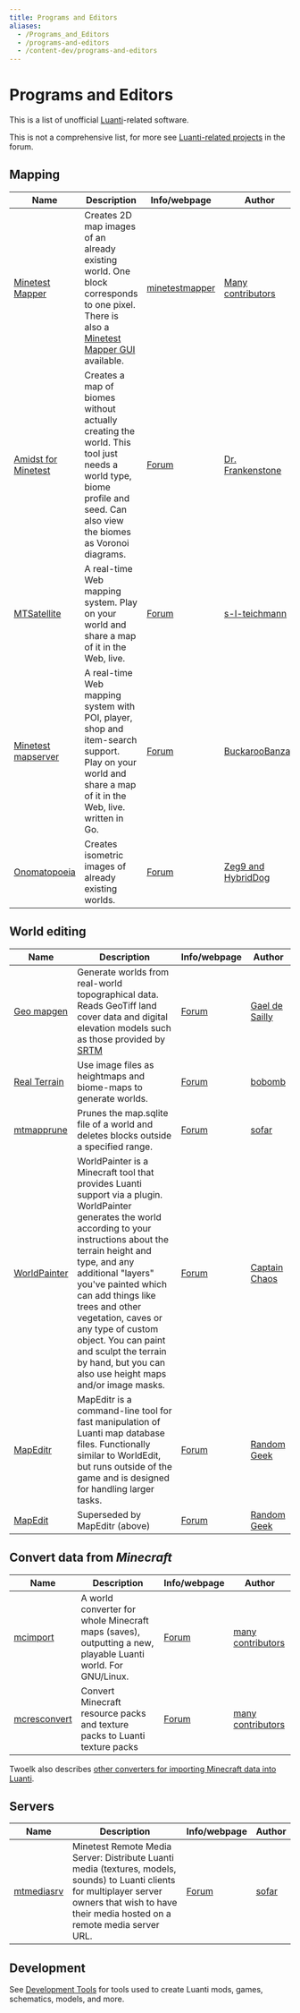 ```yaml
---
title: Programs and Editors
aliases:
  - /Programs_and_Editors
  - /programs-and-editors
  - /content-dev/programs-and-editors
---
```


# Programs and Editors

This is a list of unofficial [Luanti](/about/luanti)-related software.

This is not a comprehensive list, for more see [Luanti-related projects](https://forum.luanti.org/viewforum.php?f=14) in the forum.

## Mapping

| Name                                                                       | Description                                                                                                                                                                              | Info/webpage                                            | Author                                                                                |
| -------------------------------------------------------------------------- | ---------------------------------------------------------------------------------------------------------------------------------------------------------------------------------------- | ------------------------------------------------------- | ------------------------------------------------------------------------------------- |
| [Minetest Mapper](https://github.com/luanti-org/minetestmapper)            | Creates 2D map images of an already existing world. One block corresponds to one pixel. There is also a [Minetest Mapper GUI](https://forum.luanti.org/viewtopic.php?t=12139) available. | [minetestmapper](/for-server-hosts/minetestmapper)      | [Many contributors](https://github.com/luanti-org/minetestmapper/graphs/contributors) |
| [Amidst for Minetest](https://github.com/Treer/Amidst-for-Minetest)        | Creates a map of biomes without actually creating the world. This tool just needs a world type, biome profile and seed. Can also view the biomes as Voronoi diagrams.                    | [Forum](https://forum.luanti.org/viewtopic.php?t=19869) | [Dr. Frankenstone](https://forum.luanti.org/memberlist.php?mode=viewprofile&u=19464)  |
| [MTSatellite](https://bitbucket.org/s_l_teichmann/mtsatellite/src/master/) | A real-time Web mapping system. Play on your world and share a map of it in the Web, live.                                                                                               | [Forum](https://forum.luanti.org/viewtopic.php?t=10278) | [s-l-teichmann](https://forum.luanti.org/memberlist.php?mode=viewprofile&u=11044)     |
| [Minetest mapserver](https://github.com/minetest-mapserver/mapserver)      | A real-time Web mapping system with POI, player, shop and item-search support. Play on your world and share a map of it in the Web, live. written in Go.                                 | [Forum](https://forum.luanti.org/viewtopic.php?t=21999) | [BuckarooBanzay](https://forum.luanti.org/memberlist.php?mode=viewprofile&u=22999)    |
| [Onomatopoeia](https://github.com/HybridDog/onomatopoeia)                  | Creates isometric images of already existing worlds.                                                                                                                                     | [Forum](https://forum.luanti.org/viewtopic.php?t=18698) | [Zeg9 and HybridDog](https://github.com/HybridDog/onomatopoeia/graphs/contributors)   |

## World editing

| Name                                                       | Description                                                                                                                                                                                                                                                                                                                                                                                                            | Info/webpage                                            | Author                                                                            |
| ---------------------------------------------------------- | ---------------------------------------------------------------------------------------------------------------------------------------------------------------------------------------------------------------------------------------------------------------------------------------------------------------------------------------------------------------------------------------------------------------------- | ------------------------------------------------------- | --------------------------------------------------------------------------------- |
| [Geo mapgen](https://github.com/gaelysam/geo-mapgen)       | Generate worlds from real-world topographical data. Reads GeoTiff land cover data and digital elevation models such as those provided by [SRTM](http://srtm.csi.cgiar.org/SELECTION/inputCoord.asp)                                                                                                                                                                                                                    | [Forum](https://forum.luanti.org/viewtopic.php?t=19387) | [Gael de Sailly](https://forum.luanti.org/memberlist.php?mode=viewprofile&u=9067) |
| [Real Terrain](https://github.com/bobombolo/realterrain)   | Use image files as heightmaps and biome-maps to generate worlds.                                                                                                                                                                                                                                                                                                                                                       | [Forum](https://forum.luanti.org/viewtopic.php?t=12666) | [bobomb](https://forum.luanti.org/memberlist.php?mode=viewprofile&u=15865)        |
| [mtmapprune](https://github.com/minetest-tools/mtmapprune) | Prunes the map.sqlite file of a world and deletes blocks outside a specified range.                                                                                                                                                                                                                                                                                                                                    | [Forum](https://forum.luanti.org/viewtopic.php?t=18579) | [sofar](https://github.com/sofar)                                                 |
| [WorldPainter](https://www.worldpainter.net/)              | WorldPainter is a Minecraft tool that provides Luanti support via a plugin. WorldPainter generates the world according to your instructions about the terrain height and type, and any additional "layers" you've painted which can add things like trees and other vegetation, caves or any type of custom object. You can paint and sculpt the terrain by hand, but you can also use height maps and/or image masks. | [Forum](https://forum.luanti.org/viewtopic.php?t=16649) | [Captain Chaos](https://forum.luanti.org/memberlist.php?mode=viewprofile&u=20528) |
| [MapEditr](https://github.com/random-geek/MapEditr)        | MapEditr is a command-line tool for fast manipulation of Luanti map database files. Functionally similar to WorldEdit, but runs outside of the game and is designed for handling larger tasks.                                                                                                                                                                                                                         | [Forum](https://forum.luanti.org/viewtopic.php?t=26803) | [Random Geek](https://forum.luanti.org/memberlist.php?mode=viewprofile&u=23195)   |
| [MapEdit](https://github.com/random-geek/MapEdit)          | Superseded by MapEditr (above)                                                                                                                                                                                                                                                                                                                                                                                         | [Forum](https://github.com/random-geek/MapEdit)         | [Random Geek](https://forum.luanti.org/memberlist.php?mode=viewprofile&u=23195)   |

## Convert data from _Minecraft_

| Name                                                           | Description                                                                                                 | Info/webpage                                                 | Author                                                                                  |
| -------------------------------------------------------------- | ----------------------------------------------------------------------------------------------------------- | ------------------------------------------------------------ | --------------------------------------------------------------------------------------- |
| [mcimport](https://github.com/minetest-tools/mcimport)         | A world converter for whole Minecraft maps (saves), outputting a new, playable Luanti world. For GNU/Linux. | [Forum](https://forum.luanti.org/viewtopic.php?f=14&t=13709) | [many contributors](https://github.com/minetest-tools/mcimport/graphs/contributors)     |
| [mcresconvert](https://github.com/minetest-tools/mcresconvert) | Convert Minecraft resource packs and texture packs to Luanti texture packs                                  | [Forum](https://forum.luanti.org/viewtopic.php?f=4&t=14283)  | [many contributors](https://github.com/minetest-tools/mcresconvert/graphs/contributors) |

Twoelk also describes [other converters for importing Minecraft data into Luanti](https://forum.luanti.org/viewtopic.php?p=251194&sid=8558c08027ecfd8d6f08620c9344882f#p251194).

## Servers

| Name                                                       | Description                                                                                                                                                                                         | Info/webpage                                                 | Author                            |
| ---------------------------------------------------------- | --------------------------------------------------------------------------------------------------------------------------------------------------------------------------------------------------- | ------------------------------------------------------------ | --------------------------------- |
| [mtmediasrv](https://github.com/minetest-tools/mtmediasrv) | Minetest Remote Media Server: Distribute Luanti media (textures, models, sounds) to Luanti clients for multiplayer server owners that wish to have their media hosted on a remote media server URL. | [Forum](https://forum.luanti.org/viewtopic.php?f=14&t=17411) | [sofar](https://github.com/sofar) |

## Development

See [Development Tools](/development-tools) for tools used to create Luanti mods, games, schematics, models, and more.
